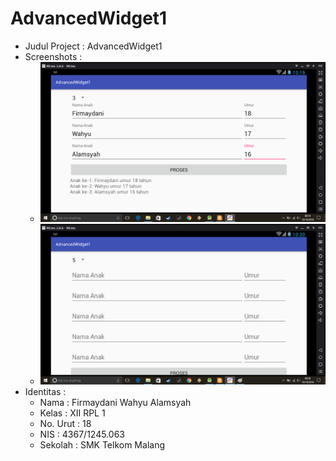 # AdvancedWidget1

* Judul Project : AdvancedWidget1
* Screenshots :
  * ![AdvancedWidget1SS1](https://github.com/firmaydani/AdvancedWidget1/blob/master/1.png)
  * ![AdvancedWidget1SS2](https://github.com/firmaydani/AdvancedWidget1/blob/master/2.png)
* Identitas :
  * Nama     : Firmaydani Wahyu Alamsyah
  * Kelas    : XII RPL 1
  * No. Urut : 18
  * NIS      : 4367/1245.063
  * Sekolah  : SMK Telkom Malang
